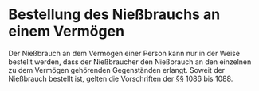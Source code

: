 # Bestellung des Nießbrauchs an einem Vermögen

Der Nießbrauch an dem Vermögen einer Person kann nur in der Weise bestellt werden, dass der Nießbraucher den Nießbrauch an den einzelnen zu dem Vermögen gehörenden Gegenständen erlangt. Soweit der Nießbrauch bestellt ist, gelten die Vorschriften der §§ 1086 bis 1088\. 

